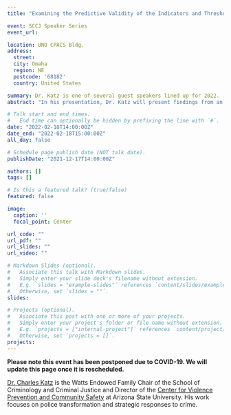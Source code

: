 ```yaml
---
title: "Examining the Predictive Validity of the Indicators and Thresholds Used for the Phoenix Police Department's Early Intervention System"

event: SCCJ Speaker Series
event_url: 

location: UNO CPACS Bldg.
address:
  street: 
  city: Omaha
  region: NE
  postcode: '68182'
  country: United States

summary: Dr. Katz is one of several guest speakers lined up for 2022.
abstract: "In his presentation, Dr. Katz will present findings from an evaluation of the effectiveness of the current Early Intervention System used by the Phoenix Police Department to identify officers who have been involved in a critical incident. Importantly, his assessment points to several recommendations for improving the utility of these systems to identify officers at risk of being involved in a contentious or dangerous event with a civilian. These findings provide crucial guidance for police agencies across the nation who are interested in improving police recruitment efforts to ensure the appropriate candidates are hired, to ensure police performance evaluations provide accurate representations of officer behaviors, and to reduce police agency liability through intervening in officers displaying concerning behaviors to prevent potential future issues."

# Talk start and end times.
#   End time can optionally be hidden by prefixing the line with `#`.
date: "2022-02-18T14:00:00Z"
date_end: "2022-02-18T15:00:00Z"
all_day: false

# Schedule page publish date (NOT talk date).
publishDate: "2021-12-17T14:00:00Z"

authors: []
tags: []

# Is this a featured talk? (true/false)
featured: false

image:
  caption: ''
  focal_point: Center

url_code: ""
url_pdf: ""
url_slides: ""
url_video: ""

# Markdown Slides (optional).
#   Associate this talk with Markdown slides.
#   Simply enter your slide deck's filename without extension.
#   E.g. `slides = "example-slides"` references `content/slides/example-slides.md`.
#   Otherwise, set `slides = ""`.
slides:

# Projects (optional).
#   Associate this post with one or more of your projects.
#   Simply enter your project's folder or file name without extension.
#   E.g. `projects = ["internal-project"]` references `content/project/deep-learning/index.md`.
#   Otherwise, set `projects = []`.
projects:
---
```


**Please note this event has been postponed due to COVID-19. We will update this page once it is rescheduled.**

[Dr. Charles Katz](https://isearch.asu.edu/profile/24209) is the Watts Endowed Family Chair of the School of Criminology and Criminal Justice and Director of the [Center for Violence Prevention and Community Safety](https://cvpcs.asu.edu/) at Arizona State University. His work focuses on police transformation and strategic responses to crime.
